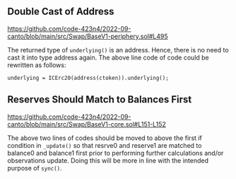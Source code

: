 ## Double Cast of Address
https://github.com/code-423n4/2022-09-canto/blob/main/src/Swap/BaseV1-periphery.sol#L495

The returned type of `underlying()` is an address. Hence, there is no need to cast it into type address again. The above line code of code could be rewritten as follows:

```
underlying = ICErc20(address(ctoken)).underlying();
```
## Reserves Should Match to Balances First
https://github.com/code-423n4/2022-09-canto/blob/main/src/Swap/BaseV1-core.sol#L151-L152

The above two lines of codes should be moved to above the first if condition in `_update()` so that resrve0 and reserve1 are matched to balance0 and balance1 first prior to performing further calculations and/or observations update. Doing this will be more in line with the intended purpose of `sync()`.
